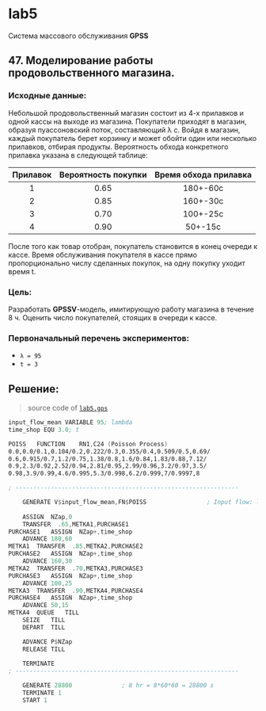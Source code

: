 # lab5

Система массового обслуживания **GPSS**

## 47. Моделирование работы продовольственного магазина.

### Исходные данные:

Небольшой продовольственный магазин  состоит из 4-х прилавков и одной кассы на выходе из магазина. 
Покупатели приходят в магазин, образуя пуассоновский поток, составляющий λ c. 
Войдя в магазин, каждый покупатель берет корзинку и может обойти один или несколько прилавков, отбирая продукты.
Вероятность обхода конкретного прилавка указана в следующей таблице:

| Прилавок | Вероятность покупки | Время обхода прилавка |
|:--------:|:-------------------:|:---------------------:|
|     1    |         0.65        |        180+-60с       |
|     2    |         0.85        |        160+-30с       |
|     3    |         0.70        |        100+-25с       |
|     4    |         0.90        |        50+-15с        |


После того как товар отобран, покупатель становится в конец очереди к кассе. 
Время обслуживания покупателя в кассе прямо пропорционально числу сделанных покупок, на одну покупку уходит время t.

### Цель:

Разработать **GPSSV**-модель, имитирующую работу магазина в течение 8 ч. Оценить число покупателей, стоящих в очереди к кассе.

### Первоначальный перечень экспериментов:

- `λ = 95`
- `t = 3`

## Решение:

> source code of [`lab5.gps`](https://github.com/4en1x/bsu-7/tree/master/ISM/lab5/task.gps)

```asm
input_flow_mean VARIABLE 95; lambda
time_shop EQU 3.0; t

POISS	FUNCTION	RN1,C24 (Poisson Process)
0.0,0.0/0.1,0.104/0.2,0.222/0.3,0.355/0.4,0.509/0.5,0.69/
0.6,0.915/0.7,1.2/0.75,1.38/0.8,1.6/0.84,1.83/0.88,7.12/
0.9,2.3/0.92,2.52/0.94,2.81/0.95,2.99/0.96,3.2/0.97,3.5/
0.98,3.9/0.99,4.6/0.995,5.3/0.998,6.2/0.999,7/0.9997,8

; ---------------------------------------------------------------

	GENERATE V$input_flow_mean,FN$POISS 				; Input flow: lambda*PoissonDistr()
	
	ASSIGN	NZap,0
	TRANSFER  .65,METKA1,PURCHASE1
PURCHASE1	ASSIGN	NZap+,time_shop
	ADVANCE 180,60
METKA1	TRANSFER  .85,METKA2,PURCHASE2
PURCHASE2	ASSIGN	NZap+,time_shop
	ADVANCE 160,30
METKA2	TRANSFER  .70,METKA3,PURCHASE3
PURCHASE3	ASSIGN	NZap+,time_shop
	ADVANCE 100,25
METKA3	TRANSFER  .90,METKA4,PURCHASE4
PURCHASE4	ASSIGN	NZap+,time_shop
	ADVANCE 50,15
METKA4	QUEUE	TILL
	SEIZE	TILL
	DEPART	TILL

	ADVANCE	P$NZap
	RELEASE	TILL
	
	TERMINATE		
; ---------------------------------------------------------------

	GENERATE 28800				; 8 hr = 8*60*60 = 28800 s
	TERMINATE 1
	START 1
```
